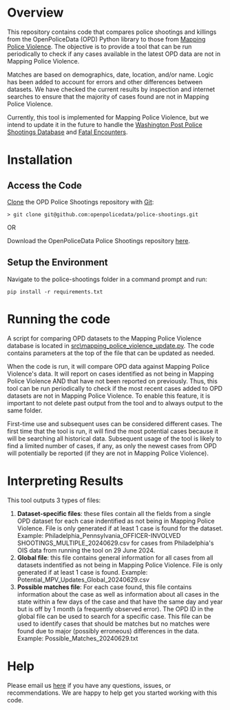 # Overview
This repository contains code that compares police shootings and killings from the OpenPoliceData (OPD) Python library to those from [Mapping Police Violence](https://mappingpoliceviolence.org/). The objective is to provide a tool that can be run periodically to check if any cases available in the latest OPD data are not in Mapping Police Violence.

Matches are based on demographics, date, location, and/or name. Logic has been added to account for errors and other differences between datasets. We have checked the current results by inspection and internet searches to ensure that the majority of cases found are not in Mapping Police Violence.

Currently, this tool is implemented for Mapping Police Violence, but we intend to update it in the future to handle the [Washington Post Police Shootings Database](https://www.washingtonpost.com/graphics/investigations/police-shootings-database/) and [Fatal Encounters](https://fatalencounters.org/).

# Installation
## Access the Code
[Clone](https://docs.github.com/en/repositories/creating-and-managing-repositories/cloning-a-repository) the OPD Police Shootings repository with [Git](https://git-scm.com/):

```
> git clone git@github.com:openpolicedata/police-shootings.git
```

OR

Download the OpenPoliceData Police Shootings repository [here](https://github.com/openpolicedata/police-shootings/archive/refs/heads/main.zip).

## Setup the Environment
Navigate to the police-shootings folder in a command prompt and run:
```
pip install -r requirements.txt
```

# Running the code
A script for comparing OPD datasets to the Mapping Police Violence database is located in [src\mapping_police_violence_update.py](https://github.com/openpolicedata/police-shootings/blob/main/src/mapping_police_violence_update.py). The code contains parameters at the top of the file that can be updated as needed. 

When the code is run, it will compare OPD data against Mapping Police Violence's data. It will report on cases identified as not being in Mapping Police Violence AND that have not been reported on previously. Thus, this tool can be run periodically to check if the most recent cases added to OPD datasets are not in Mapping Police Violence. To enable this feature, it is important to not delete past output from the tool and to always output to the same folder.

First-time use and subsequent uses can be considered different cases. The first time that the tool is run, it will find the most potential cases because it will be searching all historical data. Subsequent usage of the tool is likely to find a limited number of cases, if any, as only the newest cases from OPD will potentially be reported (if they are not in Mapping Police Violence).

# Interpreting Results
This tool outputs 3 types of files:
1. **Dataset-specific files**: these files contain all the fields from a single OPD dataset for each case indentified as not being in Mapping Police Violence. File is only generated if at least 1 case is found for the dataset. Example: Philadelphia_Pennsylvania_OFFICER-INVOLVED SHOOTINGS_MULTIPLE_20240629.csv for cases from Philadelphia's OIS data from running the tool on 29 June 2024.
2. **Global file**: this file contains general information for all cases from all datasets indentified as not being in Mapping Police Violence. File is only generated if at least 1 case is found. Example: Potential_MPV_Updates_Global_20240629.csv
3. **Possible matches file**: For each case found, this file contains information about the case as well as information about all cases in the state within a few days of the case and that have the same day and year but is off by 1 month (a frequently observed error). The OPD ID in the global file can be used to search for a specific case. This file can be used to identify cases that should be matches but no matches were found due to major (possibly erroneous) differences in the data. Example: Possible_Matches_20240629.txt

# Help
Please email us [here](mailto:openpolicedata@gmail.com) if you have any questions, issues, or recommendations. We are happy to help get you started working with this code.
